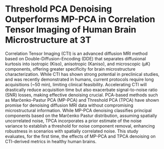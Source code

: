 # Threshold PCA Denoising Outperforms MP-PCA in Correlation Tensor Imaging of Human Brain Microstructure at 3T
Correlation Tensor Imaging (CTI) is an advanced diffusion MRI method based on Double-Diffusion-Encoding (DDE) that separates diffusional kurtosis into isotropic (Kiso), anisotropic (Kaniso), and microscopic (μK) components, offering greater specificity for brain microstructure characterization. While CTI has shown strong potential in preclinical studies, and was recently demonstrated in humans, current protocols require long acquisitions (~50 min), limiting clinical feasibility. Accelerating CTI will drastically reduce acquisition time but also exacerbate signal-to-noise ratio (SNR) losses, making effective denoising crucial. PCA-based methods such as Marčenko-Pastur PCA (MP-PCA) and Threshold PCA (TPCA) have shown promise for denoising diffusion MRI data without compromising microstructural information. While MP-PCA denoising classifies principal components based on the Marčenko Pastur distribution, assuming spatially uncorrelated noise, TPCA incorporates a prior estimate of the noise variance to establish a threshold for noise component removal, enhancing robustness in scenarios with spatially correlated noise. This study evaluates, for the first time, the effects of MP-PCA and TPCA denoising on CTI-derived metrics in healthy human brains.
